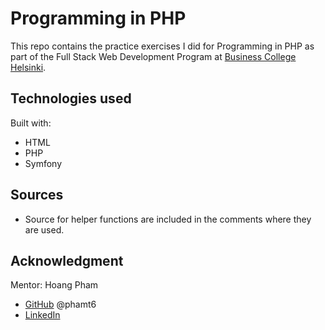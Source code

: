# Programming in PHP

This repo contains the practice exercises I did for Programming in PHP as part of the Full Stack Web Development Program at [Business College Helsinki](https://en.bc.fi/qualifications/full-stack-web-developer-program/).

## Technologies used

Built with:

- HTML
- PHP
- Symfony

## Sources

- Source for helper functions are included in the comments where they are used.

## Acknowledgment

Mentor: Hoang Pham

- [GitHub](https://github.com/phamt6) @phamt6
- [LinkedIn](https://www.linkedin.com/in/tienhoangpham/)
